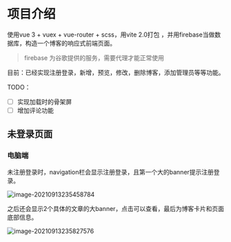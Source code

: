 # 项目介绍

使用vue 3 + vuex + vue-router + scss，用vite 2.0打包 ，并用firebase当做数据库，构造一个博客的响应式前端页面。

> firebase 为谷歌提供的服务，需要代理才能正常使用



目前：已经实现注册登录，新增，预览，修改，删除博客，添加管理员等等功能。

TODO：

- [ ] 实现加载时的骨架屏
- [ ] 增加评论功能

## 未登录页面

### 电脑端

未注册登录时，navigation栏会显示注册登录，且第一个大的banner提示注册登录。

![image-20210913235458784](C:\Users\liujiaqi\AppData\Roaming\Typora\typora-user-images\image-20210913235458784.png)



之后还会显示2个具体的文章的大banner，点击可以查看，最后为博客卡片和页面底部信息。



![image-20210913235827576](C:\Users\liujiaqi\AppData\Roaming\Typora\typora-user-images\image-20210913235827576.png)

